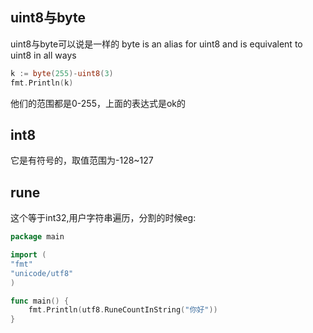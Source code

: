 ## uint8与byte
uint8与byte可以说是一样的
byte is an alias for uint8 and is equivalent to uint8 in all ways

```go
k := byte(255)-uint8(3)
fmt.Println(k)
```
他们的范围都是0-255，上面的表达式是ok的

## int8
它是有符号的，取值范围为-128~127

## rune
这个等于int32,用户字符串遍历，分割的时候eg:
```go
package main

import (
"fmt"
"unicode/utf8"
)

func main() {
	fmt.Println(utf8.RuneCountInString("你好"))
}
```